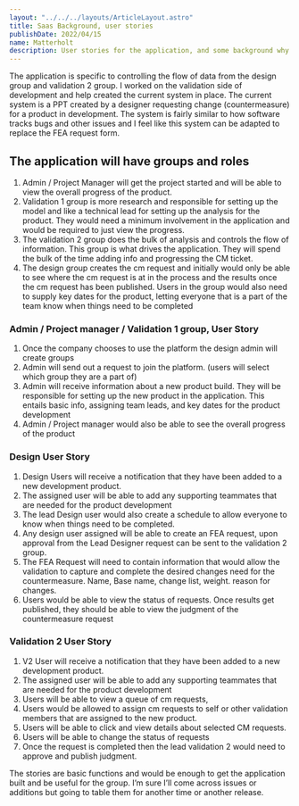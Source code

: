 ```yaml
---
layout: "../../../layouts/ArticleLayout.astro"
title: Saas Background, user stories
publishDate: 2022/04/15
name: Matterholt
description: User stories for the application, and some background why I choose to build this product.
---
```


The application is specific to controlling the flow of data from the design group and validation 2 group. I worked on the validation side of development and help created the current system in place. The current system is a PPT created by a designer requesting change (countermeasure) for a product in development. The system is fairly similar to how software tracks bugs and other issues and I feel like this system can be adapted to replace the FEA request form.

## The application will have groups and roles

1. Admin / Project Manager will get the project started and will be able to view the overall progress of the product.
2. Validation 1 group is more research and responsible for setting up the model and like a technical lead for setting up the analysis for the product. They would need a minimum involvement in the application and would be required to just view the progress.
3. The validation 2 group does the bulk of analysis and controls the flow of information. This group is what drives the application. They will spend the bulk of the time adding info and progressing the CM ticket.
4. The design group creates the cm request and initially would only be able to see where the cm request is at in the process and the results once the cm request has been published. Users in the group would also need to supply key dates for the product, letting everyone that is a part of the team know when things need to be completed

### Admin / Project manager / Validation 1 group, User Story

1. Once the company chooses to use the platform the design admin will create groups
2. Admin will send out a request to join the platform. (users will select which group they are a part of)
3. Admin will receive information about a new product build. They will be responsible for setting up the new product in the application. This entails basic info, assigning team leads, and key dates for the product development
4. Admin / Project manager would also be able to see the overall progress of the product

### Design User Story

1. Design Users will receive a notification that they have been added to a new development product.
2. The assigned user will be able to add any supporting teammates that are needed for the product development
3. The lead Design user would also create a schedule to allow everyone to know when things need to be completed.
4. Any design user assigned will be able to create an FEA request, upon approval from the Lead Designer request can be sent to the validation 2 group.
5. The FEA Request will need to contain information that would allow the validation to capture and complete the desired changes need for the countermeasure. Name, Base name, change list, weight. reason for changes.
6. Users would be able to view the status of requests. Once results get published, they should be able to view the judgment of the countermeasure request

### Validation 2 User Story

1. V2 User will receive a notification that they have been added to a new development product.
2. The assigned user will be able to add any supporting teammates that are needed for the product development
3. Users will be able to view a queue of cm requests,
4. Users would be allowed to assign cm requests to self or other validation members that are assigned to the new product.
5. Users will be able to click and view details about selected CM requests.
6. Users will be able to change the status of requests
7. Once the request is completed then the lead validation 2 would need to approve and publish judgment.

The stories are basic functions and would be enough to get the application built and be useful for the group. I’m sure I’ll come across issues or additions but going to table them for another time or another release.
